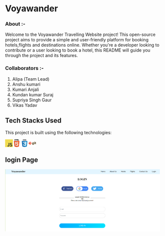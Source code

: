 <h1>Voyawander</h1>
<h3>About :-</h3>
Welcome to the Voyawander  Travelling Website project! This open-source project aims to provide a simple and user-friendly platform for booking hotels,flights and destinations online. Whether you're a developer looking to contribute or a user looking to book a hotel, this README will guide you through the project and its features.
<h3> Collaborators :- </h3>
<ol>
   <li>Alipa (Team Lead)</li>
   <li>Anshu kumari</li>
   <li>Kumari Anjali</li>
   <li>Kundan kumar Suraj</li>
   <li>Supriya Singh Gaur</li>
   <li>Vikas Yadav</li>
</ol>

## Tech Stacks Used

This project is built using the following technologies:

<div Style="display:flex;">
   <img style="width:5%;height:5%;"src="https://github.com/Alipakkr/Project-quasar-7896/blob/main/javascript.png">
   <img style="width:5%;height:5%;"src="https://github.com/Alipakkr/Project-quasar-7896/blob/main/html.png">
    <img style="width:5%;height:5%;"src="https://github.com/Alipakkr/Project-quasar-7896/blob/main/css.png">
    <img style="width:5%;height:5%;"src="https://github.com/Alipakkr/Project-quasar-7896/blob/main/git.png">
</div>

## login Page


<img src="https://github.com/Alipakkr/Project-quasar-7896/blob/main/image/Screenshot%20(1157).png">
